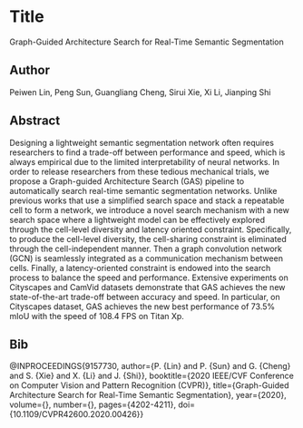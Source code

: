 # Title
Graph-Guided Architecture Search for Real-Time Semantic Segmentation

## Author
Peiwen Lin, Peng Sun, Guangliang Cheng, Sirui Xie, Xi Li, Jianping Shi

## Abstract
Designing a lightweight semantic segmentation network often requires researchers to find a trade-off between performance and speed, which is always empirical due to the limited interpretability of neural networks. In order to release researchers from these tedious mechanical trials, we propose a Graph-guided Architecture Search (GAS) pipeline to automatically search real-time semantic segmentation networks. Unlike previous works that use a simplified search space and stack a repeatable cell to form a network, we introduce a novel search mechanism with a new search space where a lightweight model can be effectively explored through the cell-level diversity and latency oriented constraint. Specifically, to produce the cell-level diversity, the cell-sharing constraint is eliminated through the cell-independent manner. Then a graph convolution network (GCN) is seamlessly integrated as a communication mechanism between cells. Finally, a latency-oriented constraint is endowed into the search process to balance the speed and performance. Extensive experiments on Cityscapes and CamVid datasets demonstrate that GAS achieves the new state-of-the-art trade-off between accuracy and speed. In particular, on Cityscapes dataset, GAS achieves the new best performance of 73.5% mIoU with the speed of 108.4 FPS on Titan Xp.

## Bib
@INPROCEEDINGS{9157730,  author={P. {Lin} and P. {Sun} and G. {Cheng} and S. {Xie} and X. {Li} and J. {Shi}},  booktitle={2020 IEEE/CVF Conference on Computer Vision and Pattern Recognition (CVPR)},   title={Graph-Guided Architecture Search for Real-Time Semantic Segmentation},   year={2020},  volume={},  number={},  pages={4202-4211},  doi={10.1109/CVPR42600.2020.00426}}